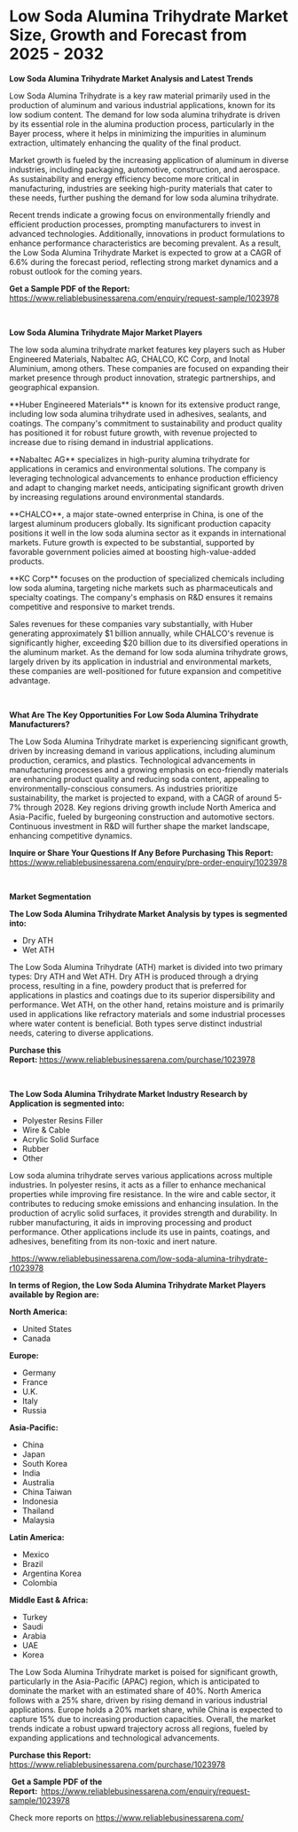 <p><h1>Low Soda Alumina Trihydrate Market Size, Growth and Forecast from 2025 - 2032</h1></p><p><strong>Low Soda Alumina Trihydrate Market Analysis and Latest Trends</strong></p>
<p><p>Low Soda Alumina Trihydrate is a key raw material primarily used in the production of aluminum and various industrial applications, known for its low sodium content. The demand for low soda alumina trihydrate is driven by its essential role in the alumina production process, particularly in the Bayer process, where it helps in minimizing the impurities in aluminum extraction, ultimately enhancing the quality of the final product.</p><p>Market growth is fueled by the increasing application of aluminum in diverse industries, including packaging, automotive, construction, and aerospace. As sustainability and energy efficiency become more critical in manufacturing, industries are seeking high-purity materials that cater to these needs, further pushing the demand for low soda alumina trihydrate.</p><p>Recent trends indicate a growing focus on environmentally friendly and efficient production processes, prompting manufacturers to invest in advanced technologies. Additionally, innovations in product formulations to enhance performance characteristics are becoming prevalent. As a result, the Low Soda Alumina Trihydrate Market is expected to grow at a CAGR of 6.6% during the forecast period, reflecting strong market dynamics and a robust outlook for the coming years.</p></p>
<p><strong>Get a Sample PDF of the Report:&nbsp;</strong> <a href="https://www.reliablebusinessarena.com/enquiry/request-sample/1023978?utm_campaign=2206&utm_medium=2&utm_source=Github&utm_content=ia&utm_term=07032025&utm_id=low-soda-alumina-trihydrate">https://www.reliablebusinessarena.com/enquiry/request-sample/1023978</a></p>
<p>&nbsp;</p>
<p><strong>Low Soda Alumina Trihydrate Major Market Players</strong></p>
<p><p>The low soda alumina trihydrate market features key players such as Huber Engineered Materials, Nabaltec AG, CHALCO, KC Corp, and Inotal Aluminium, among others. These companies are focused on expanding their market presence through product innovation, strategic partnerships, and geographical expansion.</p><p>**Huber Engineered Materials** is known for its extensive product range, including low soda alumina trihydrate used in adhesives, sealants, and coatings. The company's commitment to sustainability and product quality has positioned it for robust future growth, with revenue projected to increase due to rising demand in industrial applications.</p><p>**Nabaltec AG** specializes in high-purity alumina trihydrate for applications in ceramics and environmental solutions. The company is leveraging technological advancements to enhance production efficiency and adapt to changing market needs, anticipating significant growth driven by increasing regulations around environmental standards.</p><p>**CHALCO**, a major state-owned enterprise in China, is one of the largest aluminum producers globally. Its significant production capacity positions it well in the low soda alumina sector as it expands in international markets. Future growth is expected to be substantial, supported by favorable government policies aimed at boosting high-value-added products.</p><p>**KC Corp** focuses on the production of specialized chemicals including low soda alumina, targeting niche markets such as pharmaceuticals and specialty coatings. The company's emphasis on R&D ensures it remains competitive and responsive to market trends.</p><p>Sales revenues for these companies vary substantially, with Huber generating approximately $1 billion annually, while CHALCO's revenue is significantly higher, exceeding $20 billion due to its diversified operations in the aluminum market. As the demand for low soda alumina trihydrate grows, largely driven by its application in industrial and environmental markets, these companies are well-positioned for future expansion and competitive advantage.</p></p>
<p>&nbsp;</p>
<p><strong>What Are The Key Opportunities For Low Soda Alumina Trihydrate Manufacturers?</strong></p>
<p><p>The Low Soda Alumina Trihydrate market is experiencing significant growth, driven by increasing demand in various applications, including aluminum production, ceramics, and plastics. Technological advancements in manufacturing processes and a growing emphasis on eco-friendly materials are enhancing product quality and reducing soda content, appealing to environmentally-conscious consumers. As industries prioritize sustainability, the market is projected to expand, with a CAGR of around 5-7% through 2028. Key regions driving growth include North America and Asia-Pacific, fueled by burgeoning construction and automotive sectors. Continuous investment in R&D will further shape the market landscape, enhancing competitive dynamics.</p></p>
<p><strong>Inquire or Share Your Questions If Any Before Purchasing This Report:</strong> <a href="https://www.reliablebusinessarena.com/enquiry/pre-order-enquiry/1023978?utm_campaign=2206&utm_medium=2&utm_source=Github&utm_content=ia&utm_term=07032025&utm_id=low-soda-alumina-trihydrate">https://www.reliablebusinessarena.com/enquiry/pre-order-enquiry/1023978</a></p>
<p>&nbsp;</p>
<p><strong>Market Segmentation</strong></p>
<p><strong>The Low Soda Alumina Trihydrate Market Analysis by types is segmented into:</strong></p>
<p><ul><li>Dry ATH</li><li>Wet ATH</li></ul></p>
<p><p>The Low Soda Alumina Trihydrate (ATH) market is divided into two primary types: Dry ATH and Wet ATH. Dry ATH is produced through a drying process, resulting in a fine, powdery product that is preferred for applications in plastics and coatings due to its superior dispersibility and performance. Wet ATH, on the other hand, retains moisture and is primarily used in applications like refractory materials and some industrial processes where water content is beneficial. Both types serve distinct industrial needs, catering to diverse applications.</p></p>
<p><strong>Purchase this Report:&nbsp;</strong><a href="https://www.reliablebusinessarena.com/purchase/1023978?utm_campaign=2206&utm_medium=2&utm_source=Github&utm_content=ia&utm_term=07032025&utm_id=low-soda-alumina-trihydrate">https://www.reliablebusinessarena.com/purchase/1023978</a></p>
<p>&nbsp;</p>
<p><strong>The Low Soda Alumina Trihydrate Market Industry Research by Application is segmented into:</strong></p>
<p><ul><li>Polyester Resins Filler</li><li>Wire & Cable</li><li>Acrylic Solid Surface</li><li>Rubber</li><li>Other</li></ul></p>
<p><p>Low soda alumina trihydrate serves various applications across multiple industries. In polyester resins, it acts as a filler to enhance mechanical properties while improving fire resistance. In the wire and cable sector, it contributes to reducing smoke emissions and enhancing insulation. In the production of acrylic solid surfaces, it provides strength and durability. In rubber manufacturing, it aids in improving processing and product performance. Other applications include its use in paints, coatings, and adhesives, benefiting from its non-toxic and inert nature.</p></p>
<p><a href="https://www.reliablebusinessarena.com/low-soda-alumina-trihydrate-r1023978?utm_campaign=2206&utm_medium=2&utm_source=Github&utm_content=ia&utm_term=07032025&utm_id=low-soda-alumina-trihydrate">&nbsp;https://www.reliablebusinessarena.com/low-soda-alumina-trihydrate-r1023978</a></p>
<p><strong>In terms of Region, the Low Soda Alumina Trihydrate Market Players available by Region are:</strong></p>
<p>
    <p> <strong> North America: </strong>
        <ul>
            <li>United States</li>
            <li>Canada</li>
        </ul>
        </p> 
    <p> <strong> Europe: </strong>
        <ul>
            <li>Germany</li>
            <li>France</li>
            <li>U.K.</li>
            <li>Italy</li>
            <li>Russia</li>
        </ul>
        </p> 
    <p> <strong> Asia-Pacific: </strong>
        <ul>
            <li>China</li>
            <li>Japan</li>
            <li>South Korea</li>
            <li>India</li>
            <li>Australia</li>
            <li>China Taiwan</li>
            <li>Indonesia</li>
            <li>Thailand</li>
            <li>Malaysia</li>
        </ul>
        </p> 
    <p> <strong> Latin America: </strong>
        <ul>
            <li>Mexico</li>
            <li>Brazil</li>
            <li>Argentina Korea</li>
            <li>Colombia</li>
        </ul>
        </p> 
    <p> <strong> Middle East & Africa: </strong>
        <ul>
            <li>Turkey</li>
            <li>Saudi</li>
            <li>Arabia</li>
            <li>UAE</li>
            <li>Korea</li>
        </ul>
    </p>
    </p>
<p><p>The Low Soda Alumina Trihydrate market is poised for significant growth, particularly in the Asia-Pacific (APAC) region, which is anticipated to dominate the market with an estimated share of 40%. North America follows with a 25% share, driven by rising demand in various industrial applications. Europe holds a 20% market share, while China is expected to capture 15% due to increasing production capacities. Overall, the market trends indicate a robust upward trajectory across all regions, fueled by expanding applications and technological advancements.</p></p>
<p><strong>Purchase this Report: </strong><a href="https://www.reliablebusinessarena.com/purchase/1023978?utm_campaign=2206&utm_medium=2&utm_source=Github&utm_content=ia&utm_term=07032025&utm_id=low-soda-alumina-trihydrate">https://www.reliablebusinessarena.com/purchase/1023978</a></p>
<p>&nbsp;<strong>Get a Sample PDF of the Report:&nbsp;&nbsp;</strong><a href="https://www.reliablebusinessarena.com/enquiry/request-sample/1023978?utm_campaign=2206&utm_medium=2&utm_source=Github&utm_content=ia&utm_term=07032025&utm_id=low-soda-alumina-trihydrate">https://www.reliablebusinessarena.com/enquiry/request-sample/1023978</a></p>
<p><strong></strong></p>
<p>Check more reports on <a href="https://www.reliablebusinessarena.com/?utm_campaign=2206&utm_medium=2&utm_source=Github&utm_content=ia&utm_term=07032025&utm_id=low-soda-alumina-trihydrate">https://www.reliablebusinessarena.com/</a></p>